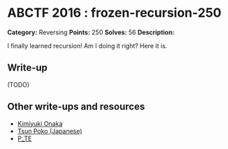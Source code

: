 # ABCTF 2016 : frozen-recursion-250

**Category:** Reversing
**Points:** 250
**Solves:** 56
**Description:**

I finally learned recursion! Am I doing it right? Here it is.

## Write-up

(TODO)

## Other write-ups and resources

* [Kimiyuki Onaka](https://kimiyuki.net/blog/2016/07/23/abctf-2016/)
* [Tsun Poko (Japanese)](https://tsunpoko.github.io/abctf2016/)
* [P_TE](https://p-te.fr/2016/07/16/abctf-frozen-recursion-250-2/)
